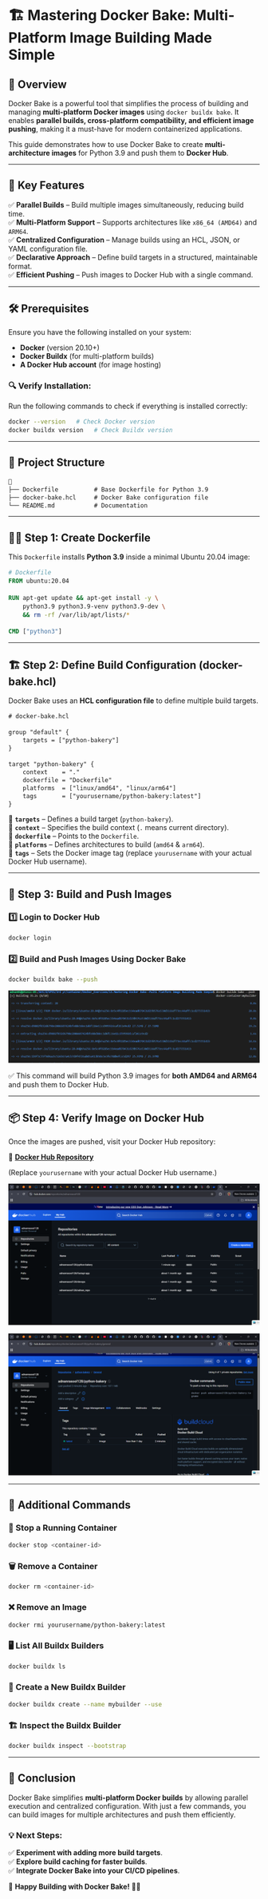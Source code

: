 # 🏗️ Mastering Docker Bake: Multi-Platform Image Building Made Simple

## 📌 Overview
Docker Bake is a powerful tool that simplifies the process of building and managing **multi-platform Docker images** using `docker buildx bake`. It enables **parallel builds, cross-platform compatibility, and efficient image pushing**, making it a must-have for modern containerized applications.

This guide demonstrates how to use Docker Bake to create **multi-architecture images** for Python 3.9 and push them to **Docker Hub**.

---

## 🚀 Key Features
✅ **Parallel Builds** – Build multiple images simultaneously, reducing build time.  
✅ **Multi-Platform Support** – Supports architectures like `x86_64 (AMD64)` and `ARM64`.  
✅ **Centralized Configuration** – Manage builds using an HCL, JSON, or YAML configuration file.  
✅ **Declarative Approach** – Define build targets in a structured, maintainable format.  
✅ **Efficient Pushing** – Push images to Docker Hub with a single command.  

---

## 🛠 Prerequisites
Ensure you have the following installed on your system:

- **Docker** (version 20.10+)
- **Docker Buildx** (for multi-platform builds)
- **A Docker Hub account** (for image hosting)

### 🔍 Verify Installation:
Run the following commands to check if everything is installed correctly:

```bash
docker --version   # Check Docker version
docker buildx version   # Check Buildx version
```

---

## 📂 Project Structure
```
📂
├── Dockerfile          # Base Dockerfile for Python 3.9
├── docker-bake.hcl     # Docker Bake configuration file
└── README.md           # Documentation
```

---

## 🧑‍💻 Step 1: Create Dockerfile
This `Dockerfile` installs **Python 3.9** inside a minimal Ubuntu 20.04 image:

```dockerfile
# Dockerfile
FROM ubuntu:20.04

RUN apt-get update && apt-get install -y \
    python3.9 python3.9-venv python3.9-dev \
    && rm -rf /var/lib/apt/lists/*

CMD ["python3"]
```

---

## 🏗 Step 2: Define Build Configuration (docker-bake.hcl)
Docker Bake uses an **HCL configuration file** to define multiple build targets.

```hcl
# docker-bake.hcl

group "default" {
    targets = ["python-bakery"]
}

target "python-bakery" {
    context    = "."
    dockerfile = "Dockerfile"
    platforms  = ["linux/amd64", "linux/arm64"]
    tags       = ["yourusername/python-bakery:latest"]
}
```

🔹 **`targets`** – Defines a build target (`python-bakery`).  
🔹 **`context`** – Specifies the build context (`.` means current directory).  
🔹 **`dockerfile`** – Points to the `Dockerfile`.  
🔹 **`platforms`** – Defines architectures to build (`amd64` & `arm64`).  
🔹 **`tags`** – Sets the Docker image tag (replace `yourusername` with your actual Docker Hub username).  

---

## 🚀 Step 3: Build and Push Images

### 1️⃣ **Login to Docker Hub**
```bash
docker login
```

### 2️⃣ **Build and Push Images Using Docker Bake**
```bash
docker buildx bake --push
```
![alt text](image.png)

✅ This command will build Python 3.9 images for **both AMD64 and ARM64** and push them to Docker Hub.

---

## 📦 Step 4: Verify Image on Docker Hub
Once the images are pushed, visit your Docker Hub repository:

🔗 **[Docker Hub Repository](https://hub.docker.com/repository/docker/yourusername/python-bakery/general)**

(Replace `yourusername` with your actual Docker Hub username.)

![alt text](image-1.png)

![alt text](image-2.png)

---

## 📌 Additional Commands

### 🛑 Stop a Running Container
```bash
docker stop <container-id>
```

### 🗑️ Remove a Container
```bash
docker rm <container-id>
```

### ❌ Remove an Image
```bash
docker rmi yourusername/python-bakery:latest
```

### 🖥️ List All Buildx Builders
```bash
docker buildx ls
```

### 🔄 Create a New Buildx Builder
```bash
docker buildx create --name mybuilder --use
```

### 🏗️ Inspect the Buildx Builder
```bash
docker buildx inspect --bootstrap
```

---

## 🚀 Conclusion
Docker Bake simplifies **multi-platform Docker builds** by allowing parallel execution and centralized configuration. With just a few commands, you can build images for multiple architectures and push them efficiently.

### 💡 Next Steps:
✅ **Experiment with adding more build targets**.  
✅ **Explore build caching for faster builds**.  
✅ **Integrate Docker Bake into your CI/CD pipelines**.  

🎉 **Happy Building with Docker Bake!** 🐳🔥

